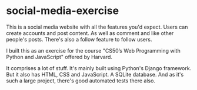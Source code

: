 # social-media-exercise

This is a social media website with all the features you'd expect. Users can create accounts and post content. As well as comment and like other people's posts. There's also a follow feature to follow users.

I built this as an exercise for the course "CS50’s Web Programming with Python and JavaScript" offered by Harvard. 

It comprises a lot of stuff. It's mainly built using Python's Django framework. But it also has HTML, CSS and JavaScript. A SQLite database. And as it's such a large project, there's good automated tests there also.
